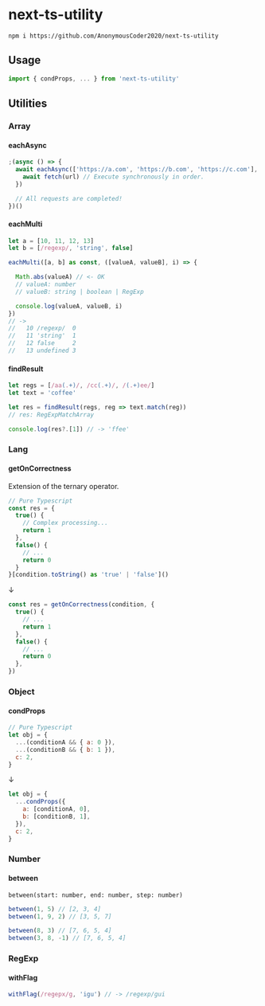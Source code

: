 # next-ts-utility

```
npm i https://github.com/AnonymousCoder2020/next-ts-utility
```

## Usage

```js
import { condProps, ... } from 'next-ts-utility'
```

## Utilities

### Array

#### eachAsync

```js
;(async () => {
  await eachAsync(['https://a.com', 'https://b.com', 'https://c.com'], async url => {
    await fetch(url) // Execute synchronously in order.
  })

  // All requests are completed!
})()
```

#### eachMulti

```js
let a = [10, 11, 12, 13]
let b = [/regexp/, 'string', false]

eachMulti([a, b] as const, ([valueA, valueB], i) => {

  Math.abs(valueA) // <- OK
  // valueA: number
  // valueB: string | boolean | RegExp

  console.log(valueA, valueB, i)
})
// ->
//   10 /regexp/  0
//   11 'string'  1
//   12 false     2
//   13 undefined 3
```

#### findResult

```js
let regs = [/aa(.+)/, /cc(.+)/, /(.+)ee/]
let text = 'coffee'

let res = findResult(regs, reg => text.match(reg))
// res: RegExpMatchArray

console.log(res?.[1]) // -> 'ffee'
```

### Lang

#### getOnCorrectness

Extension of the ternary operator.

```js
// Pure Typescript
const res = {
  true() {
    // Complex processing...
    return 1
  },
  false() {
    // ...
    return 0
  }
}[condition.toString() as 'true' | 'false']()
```

↓

```js
const res = getOnCorrectness(condition, {
  true() {
    // ...
    return 1
  },
  false() {
    // ...
    return 0
  },
})
```

### Object

#### condProps

```js
// Pure Typescript
let obj = {
  ...(conditionA && { a: 0 }),
  ...(conditionB && { b: 1 }),
  c: 2,
}
```

↓

```js
let obj = {
  ...condProps({
    a: [conditionA, 0],
    b: [conditionB, 1],
  }),
  c: 2,
}
```

### Number

#### between

`between(start: number, end: number, step: number)`

```js
between(1, 5) // [2, 3, 4]
between(1, 9, 2) // [3, 5, 7]

between(8, 3) // [7, 6, 5, 4]
between(3, 8, -1) // [7, 6, 5, 4]
```

### RegExp

#### withFlag

```js
withFlag(/regepx/g, 'igu') // -> /regexp/gui
```
